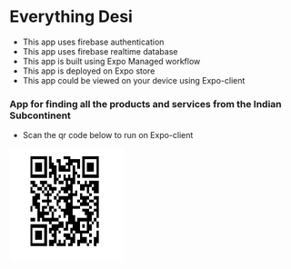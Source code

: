 # Everything Desi
- This app uses firebase authentication
- This app uses firebase realtime database 
- This app is built using Expo Managed workflow
- This app is deployed on Expo store
- This app could be viewed on your device using Expo-client

### App for finding all the products and services from the Indian Subcontinent

- Scan the qr code below to run on Expo-client


<img src='./app_scan.png' height='200px' width='200px'>